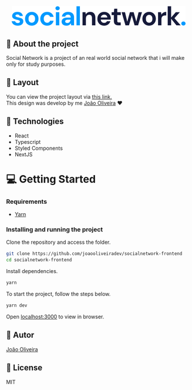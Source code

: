 <h1 align="center">
  <img src="./src/assets/brand.png" alt="Logo Social Network"/>
  <br>
</h1>

## 📝 About the project

Social Network is a project of an real world social network that i will make only for study purposes.<br>

## 🎨 Layout

You can view the project layout via [this link.](https://www.figma.com/file/nJZf5x1Inf2rK2MQB7Zh4D)<br>
This design was develop by me [João Oliveira](https://github.com/joaooliveiradev) ❤️

## 🚀 Technologies

- React
- Typescript
- Styled Components
- NextJS

<h1>💻 Getting Started </h1>

<h3>Requirements</h3>

- [Yarn](https://classic.yarnpkg.com/lang/en/)

<h3>Installing and running the project</h3>

Clone the repository and access the folder.

```bash
git clone https://github.com/joaooliveiradev/socialnetwork-frontend
cd socialnetwork-frontend
```

Install dependencies.

```bash
yarn
```

To start the project, follow the steps below.

```bash
yarn dev
```

Open [localhost:3000](http://localhost:3000) to view in browser.<br>

## 🦸 Autor

[João Oliveira](https://github.com/joaooliveiradev)

## 📢 License

MIT
